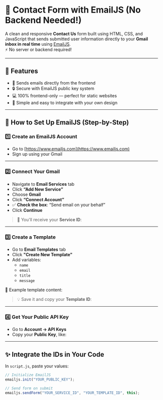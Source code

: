 # 💌 Contact Form with EmailJS (No Backend Needed!)

A clean and responsive **Contact Us** form built using HTML, CSS, and JavaScript that sends submitted user information directly to your **Gmail inbox in real time** using [EmailJS](https://www.emailjs.com/).  
⚡ No server or backend required!

---

## 🚀 Features

- 📩 Sends emails directly from the frontend
- 🔒 Secure with EmailJS public key system
- 💻 100% frontend-only — perfect for static websites
- 🧠 Simple and easy to integrate with your own design

---


## 🔧 How to Set Up EmailJS (Step-by-Step)

### 1️⃣ Create an EmailJS Account
- Go to [https://www.emailjs.com](https://www.emailjs.com)
- Sign up using your Gmail

---

### 2️⃣ Connect Your Gmail
- Navigate to **Email Services** tab
- Click **“Add New Service”**
- Choose **Gmail**
- Click **“Connect Account”**
- ✅ **Check the box**: “Send email on your behalf”
- Click **Continue**

> 🔐 You'll receive your **Service ID**:  

---

### 3️⃣ Create a Template
- Go to **Email Templates** tab
- Click **"Create New Template"**
- Add variables:
  - `name`
  - `email`
  - `title`
  - `message`

📄 Example template content:


> 💡 Save it and copy your **Template ID**:  

---

### 4️⃣ Get Your Public API Key
- Go to **Account → API Keys**
- Copy your **Public Key**, like:  

---

## ✨ Integrate the IDs in Your Code

In `script.js`, paste your values:

```javascript
// Initialize EmailJS
emailjs.init("YOUR_PUBLIC_KEY");

// Send form on submit
emailjs.sendForm("YOUR_SERVICE_ID", "YOUR_TEMPLATE_ID", this);


